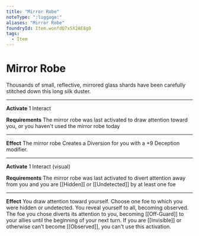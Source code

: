 ```yaml
---
title: "Mirror Robe"
noteType: ":luggage:"
aliases: "Mirror Robe"
foundryId: Item.wonfdQ7x5X2AE8g0
tags:
  - Item
---
```


# Mirror Robe

Thousands of small, reflective, mirrored glass shards have been carefully stitched down this long silk duster.

* * *

**Activate** 1 Interact

**Requirements** The mirror robe was last activated to draw attention toward you, or you haven't used the mirror robe today

* * *

**Effect** The mirror robe Creates a Diversion for you with a +9 Deception modifier.

* * *

**Activate** 1 Interact (visual)

**Requirements** The mirror robe was last activated to divert attention away from you and you are [[Hidden]] or [[Undetected]] by at least one foe

* * *

**Effect** You draw attention toward yourself. Choose one foe to which you were hidden or undetected. You reveal yourself to all, becoming observed. The foe you chose diverts its attention to you, becoming [[Off-Guard]] to your allies until the beginning of your next turn. If you are [[Invisible]] or otherwise can't become [[Observed]], you can't use this activation.
